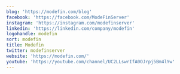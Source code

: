 ```yaml
---
blog: 'https://modefin.com/blog'
facebook: 'https://facebook.com/ModeFinServer'
instagram: 'https://instagram.com/modefinserver'
linkedin: 'https://linkedin.com/company/modefin'
logohandle: modefin
sort: modefin
title: Modefin
twitter: modefinserver
website: 'https://modefin.com/'
youtube: 'https://youtube.com/channel/UC2LLswrIfA0OJrpj5Bm4lYw'
---
```


